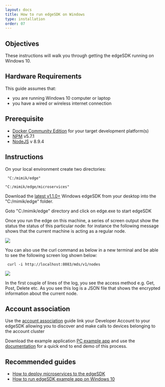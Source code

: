 ```yaml
---
layout: docs
title: How to run edgeSDK on Windows
type: installation
order: 07
---
```


## Objectives

These instructions will walk you through getting the edgeSDK running on Windows 10.

## Hardware Requirements

This guide assumes that:

- you are running Windows 10 computer or laptop
- you have a wired or wireless internet connection

## Prerequisite

- [Docker Community Edition](https://www.docker.com/community-edition#/download) for your target development platform(s)
- [NPM](https://www.npmjs.com/) v5.7.1
- [NodeJS](https://nodejs.org) v 8.9.4

## Instructions

On your local environment create two directories:

``` "C:/mimik/edge"```

```"C:/mimik/edge/microservices"```

Download the [latest v1.1.0+](https://github.com/mimikgit/edgeSDK/releases) Windows edgeSDK from your desktop into the "C:/mimik/edge" folder.

Goto "C:/mimik/edge" directory and click on  edge.exe to start edgeSDK

Once you run the edge on this machine, a series of screen output show the status the status of this particular node: for instance the following message shows that the current machine is acting as a regular node.

![](/assets/images/documentation/Windows_regular_node.png)

You can also use the curl command as below in a new terminal and be able to see the following screen log shown below:

``` curl -i http://localhost:8083/mds/v1/nodes```

![](/assets/images/documentation/windows_curl_response.png)

In the first couple of lines of the log, you see the access method e.g. Get, Post, Delete etc. As you see this log is a JSON file that shows the encrypted information about the current node.

## Account association

Use the [account association](/docs/1.1.0/getting-started/account-association.html) guide link your Developer Account to your edgeSDK allowing you to discover and make calls to devices belonging to the account cluster 

Download the example application [PC example app](https://github.com/mimikgit/edgeSDK/example/PC%20Hello%20App) and use the [documentation](/docs/1.1.0/example-apps/how-to-run-edgesdk-example-app-on-macos.html)  for a quick end to end demo of this process.

## Recommended guides

- [How to deploy microservices to the edgeSDK ](/docs/1.1.0/microservices/how-to-deploy-example-microservice.html)
- [How to run edgeSDK example app on Windows 10](/docs/1.1.0/example-apps/how-to-run-edgesdk-example-app-on-windows.html)